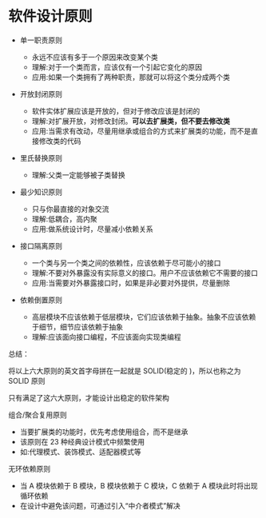 # 软件设计原则

- 单一职责原则

  - 永远不应该有多于一个原因来改变某个类
  - 理解:对于一个类而言，应该仅有一个引起它变化的原因
  - 应用:如果一个类拥有了两种职责，那就可以将这个类分成两个类

- 开放封闭原则

  - 软件实体扩展应该是开放的，但对于修改应该是封闭的
  - 理解:对扩展开放，对修改封闭。**可以去扩展类，但不要去修改类**
  - 应用:当需求有改动，尽量用继承或组合的方式来扩展类的功能，而不是直接修改类的代码

- 里氏替换原则

  - 理解:父类一定能够被子类替换

- 最少知识原则

  - 只与你最直接的对象交流
  - 理解:低耦合，高内聚
  - 应用:做系统设计时，尽量减小依赖关系

- 接口隔离原则

  - 一个类与另一个类之间的依赖性，应该依赖于尽可能小的接口
  - 理解:不要对外暴露没有实际意义的接口。用户不应该依赖它不需要的接口
  - 应用:当需要对外暴露接口时，如果是非必要对外提供，尽量删除

- 依赖倒置原则
  - 高层模块不应该依赖于低层模块，它们应该依赖于抽象。抽象不应该依赖于细节，细节应该依赖于抽象
  - 理解:应该面向接口编程，不应该面向实现类编程

总结：

将以上六大原则的英文首字母拼在一起就是 SOLID(稳定的 )，所以也称之为 SOLID 原则

只有满足了这六大原则，才能设计出稳定的软件架构

组合/聚合复用原则

- 当要扩展类的功能时，优先考虑使用组合，而不是继承
- 该原则在 23 种经典设计模式中频繁使用
- 如:代理模式、装饰模式、适配器模式等

无环依赖原则

- 当 A 模块依赖于 B 模块，B 模块依赖于 C 模块，C 依赖于 A 模块此时将出现循环依赖
- 在设计中避免该问题，可通过引入“中介者模式”解决
